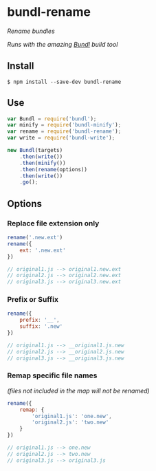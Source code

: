 # bundl-rename

*Rename bundles*

*Runs with the amazing [Bundl](https://github.com/seebigs/bundl) build tool*

## Install

```
$ npm install --save-dev bundl-rename
```

## Use

```js
var Bundl = require('bundl');
var minify = require('bundl-minify');
var rename = require('bundl-rename');
var write = require('bundl-write');

new Bundl(targets)
    .then(write())
    .then(minify())
    .then(rename(options))
    .then(write())
    .go();
```

## Options

### Replace file extension only
```js
rename('.new.ext')
rename({
    ext: '.new.ext'
})

// original1.js --> original1.new.ext
// original2.js --> original2.new.ext
// original3.js --> original3.new.ext
```

### Prefix or Suffix
```js
rename({
    prefix: '__',
    suffix: '.new'
})

// original1.js --> __original1.js.new
// original2.js --> __original2.js.new
// original3.js --> __original3.js.new
```

### Remap specific file names
*(files not included in the map will not be renamed)*
```js
rename({
    remap: {
        'original1.js': 'one.new',
        'original2.js': 'two.new'
    }
})

// original1.js --> one.new
// original2.js --> two.new
// original3.js --> original3.js
```
